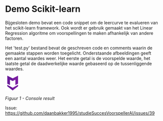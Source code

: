 # Demo Scikit-learn

Bijgesloten demo bevat een code snippet om de leercurve te evalueren van het scikit-learn framework.
Ook wordt er gebruik gemaakt van het Linear Regression algoritme om voorspellingen te maken afhankelijk van andere factoren.

Het 'test.py' bestand bevat de geschreven code en comments waarin de gemaakte stappen worden toegelicht.
Onderstaande afbeeldingen geeft een aantal waardes weer. Het eerste getal is de voorspelde waarde, het laatste getal de daadwerkelijke waarde gebaseerd op de tussenliggende waardes.

![alt text](https://github.com/adam-p/markdown-here/raw/master/src/common/images/icon48.png "Logo Title Text 1")

*Figuur 1 - Console result*

Issue: https://github.com/daanbakker1995/studieSuccesVoorspellerAI/issues/39

